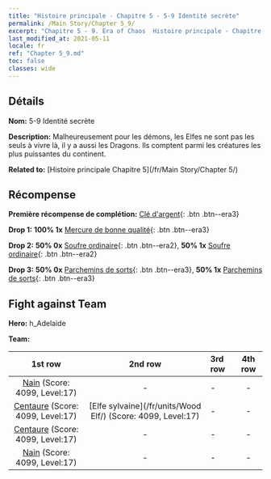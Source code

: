 ```yaml
---
title: "Histoire principale - Chapitre 5 - 5-9 Identité secrète"
permalink: /Main Story/Chapter 5_9/
excerpt: "Chapitre 5 - 9. Era of Chaos  Histoire principale - Chapitre 5_9. 5-9 Identité secrète"
last_modified_at: 2021-05-11
locale: fr
ref: "Chapter 5_9.md"
toc: false
classes: wide
---
```


## Détails

 **Nom:** 5-9 Identité secrète

 **Description:** Malheureusement pour les démons, les Elfes ne sont pas les seuls à vivre là, il y a aussi les Dragons. Ils comptent parmi les créatures les plus puissantes du continent.

 **Related to:** [Histoire principale Chapitre 5](/fr/Main Story/Chapter 5/)

## Récompense

 **Première récompense de complétion:** [Clé d'argent](/ItemsFR/con_693/){: .btn .btn--era3}

 **Drop 1:** **100% 1x** [Mercure de bonne qualité](/ItemsFR/mat_14/){: .btn .btn--era3}

 **Drop 2:** **50% 0x** [Soufre ordinaire](/ItemsFR/mat_9/){: .btn .btn--era2}, **50% 1x** [Soufre ordinaire](/ItemsFR/mat_9/){: .btn .btn--era2}

 **Drop 3:** **50% 0x** [Parchemins de sorts](/ItemsFR/con_694/){: .btn .btn--era3}, **50% 1x** [Parchemins de sorts](/ItemsFR/con_694/){: .btn .btn--era3}


## Fight against Team
 **Hero:** h_Adelaide

 **Team:**


  | 1st row | 2nd row | 3rd row | 4th row |
  |:----:|:----:|:----|:----:|
  | [Nain](/fr/units/Dwarf/) (Score: 4099, Level:17)  | - | - | - |
  | [Centaure](/fr/units/Centaur/) (Score: 4099, Level:17)  | [Elfe sylvaine](/fr/units/Wood Elf/) (Score: 4099, Level:17)  | - | - |
  | [Centaure](/fr/units/Centaur/) (Score: 4099, Level:17)  | - | - | - |
  | [Nain](/fr/units/Dwarf/) (Score: 4099, Level:17)  | - | - | - |


